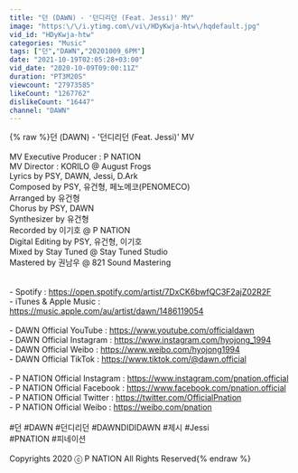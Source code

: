 ```yaml
---
title: "던 (DAWN) - '던디리던 (Feat. Jessi)' MV"
image: "https:\/\/i.ytimg.com\/vi\/HDyKwja-htw\/hqdefault.jpg"
vid_id: "HDyKwja-htw"
categories: "Music"
tags: ["던","DAWN","20201009_6PM"]
date: "2021-10-19T02:05:28+03:00"
vid_date: "2020-10-09T09:00:11Z"
duration: "PT3M20S"
viewcount: "27973585"
likeCount: "1267762"
dislikeCount: "16447"
channel: "DAWN"
---
```

{% raw %}던 (DAWN) - '던디리던 (Feat. Jessi)' MV <br /><br />MV Executive Producer : P NATION <br />MV Director : KORILO @ August Frogs<br />Lyrics by PSY, DAWN, Jessi, D.Ark <br />Composed by PSY, 유건형, 페노메코(PENOMECO) <br />Arranged by 유건형 <br />Chorus by PSY, DAWN <br />Synthesizer by 유건형 <br />Recorded by 이기호 @ P NATION <br />Digital Editing by PSY, 유건형, 이기호 <br />Mixed by Stay Tuned @ Stay Tuned Studio <br />Mastered by 권남우 @ 821 Sound Mastering <br /><br /><br />-  Spotify : <a rel="nofollow" target="blank" href="https://open.spotify.com/artist/7DxCK6bwfQC3F2ajZ02R2F">https://open.spotify.com/artist/7DxCK6bwfQC3F2ajZ02R2F</a><br />-  iTunes &amp; Apple Music : <a rel="nofollow" target="blank" href="https://music.apple.com/au/artist/dawn/1486119054">https://music.apple.com/au/artist/dawn/1486119054</a><br /><br />-  DAWN Official YouTube : <a rel="nofollow" target="blank" href="https://www.youtube.com/officialdawn">https://www.youtube.com/officialdawn</a><br />-  DAWN Official Instagram : <a rel="nofollow" target="blank" href="https://www.instagram.com/hyojong_1994">https://www.instagram.com/hyojong_1994</a><br />-  DAWN Official Weibo : <a rel="nofollow" target="blank" href="https://www.weibo.com/hyojong1994">https://www.weibo.com/hyojong1994</a><br />-  DAWN Official TikTok : <a rel="nofollow" target="blank" href="https://www.tiktok.com/@dawn.official">https://www.tiktok.com/@dawn.official</a><br /><br />-  P NATION Official Instagram : <a rel="nofollow" target="blank" href="https://www.instagram.com/pnation.official">https://www.instagram.com/pnation.official</a><br />-  P NATION Official Facebook : <a rel="nofollow" target="blank" href="https://www.facebook.com/pnation.official">https://www.facebook.com/pnation.official</a><br />-  P NATION Official Twitter : <a rel="nofollow" target="blank" href="https://twitter.com/OfficialPnation">https://twitter.com/OfficialPnation</a><br />-  P NATION Official Weibo : <a rel="nofollow" target="blank" href="https://weibo.com/pnation">https://weibo.com/pnation</a><br /><br />#던 #DAWN #던디리던 #DAWNDIDIDAWN #제시 #Jessi<br />#PNATION #피네이션 <br /><br />Copyrights 2020 ⓒ P NATION All Rights Reserved{% endraw %}
